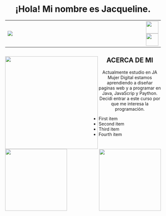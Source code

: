 <h1 align="center">¡Hola! Mi nombre es Jacqueline.</h1>
<table>
<tr>
<td width="90%" class="">
<img src="https://static.wikia.nocookie.net/factvsfiction/images/9/9d/Storm.gif/revision/latest?cb=20160527023427" />
</td>
<td width="10%">
<a href="https://www.facebook.com/Rmz.Jaqueline?locale=es_LA"><img src="https://cdn3.iconfinder.com/data/icons/picons-social/57/06-facebook-512.png" width=" 40" height="40" align="center" /></a>
<a href="https://www.instagram.com/rmz.jaqueline/"><img src="https://cdn-icons-png.flaticon.com/512/717/717392.png" width=" 40" height="40" align="center"/></a>
</td>
</tr>
</table>
<div>
<img src="https://i.pinimg.com/originals/2d/5c/31/2d5c31e0cb09c0c71fa04beb769172f0.gif"  width="300" height="" align="left"/>
<h2 align="center">ACERCA DE MI</h2>
  <p  align="center" >Actualmente estudio en JA Mujer Digital estamos aprendiendo a diseñar paginas web y a programar en Java, JavaScrip y Paython. Decidi entrar a este curso por que me interesa la programación.</p>
</div>

<div>
<img src="https://64.media.tumblr.com/4f3d1a2c786e540a238111b3d39fa3a9/tumblr_o3847mGP2V1ubdqjxo1_500.gifv"  width="200" height="" align="left"/>
<ul>
<li>First item</li>
<li>Second item</li>
<li>Third item</li>
<li>Fourth item</li>
</ul>
<img src="https://64.media.tumblr.com/4f3d1a2c786e540a238111b3d39fa3a9/tumblr_o3847mGP2V1ubdqjxo1_500.gifv"  width="200" height="" align="right"/>
</div>
